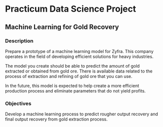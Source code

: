 # Practicum Data Science Project
## Machine Learning for Gold Recovery

### Description
Prepare a prototype of a machine learning model for Zyfra. This company operates in the field of developing efficient solutions for heavy industries.

The model you create should be able to predict the amount of gold extracted or obtained from gold ore. There is available data related to the process of extraction and refining of gold ore that you can use.

In the future, this model is expected to help create a more efficient production process and eliminate parameters that do not yield profits.

### Objectives
Develop a machine learning process to predict rougher output recovery and final output recovery from gold extraction process.
